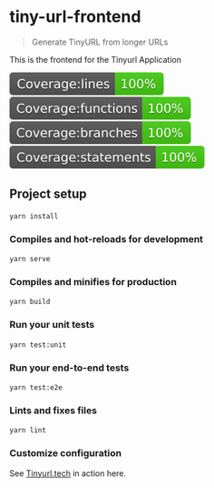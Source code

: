 # tiny-url-frontend

> Generate TinyURL from longer URLs

This is the frontend for the Tinyurl Application

![Coverage lines](coverage/badge-lines.svg)
![Coverage functions](coverage/badge-functions.svg)
![Coverage branches](coverage/badge-branches.svg)
![Coverage statements](coverage/badge-statements.svg)

## Project setup

```
yarn install
```

### Compiles and hot-reloads for development

```
yarn serve
```

### Compiles and minifies for production

```
yarn build
```

### Run your unit tests

```
yarn test:unit
```

### Run your end-to-end tests

```
yarn test:e2e
```

### Lints and fixes files

```
yarn lint
```

### Customize configuration

See [Tinyurl.tech](https://www.tinyurl.tech) in action here.
